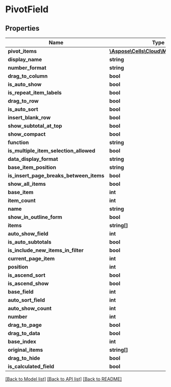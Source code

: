 # PivotField

## Properties
Name | Type | Description | Notes
------------ | ------------- | ------------- | -------------
**pivot_items** | [**\Aspose\Cells\Cloud\Model\PivotItem[]**](PivotItem.md) |  | [optional] 
**display_name** | **string** |  | [optional] 
**number_format** | **string** |  | [optional] 
**drag_to_column** | **bool** |  | [optional] 
**is_auto_show** | **bool** |  | [optional] 
**is_repeat_item_labels** | **bool** |  | [optional] 
**drag_to_row** | **bool** |  | [optional] 
**is_auto_sort** | **bool** |  | [optional] 
**insert_blank_row** | **bool** |  | [optional] 
**show_subtotal_at_top** | **bool** |  | [optional] 
**show_compact** | **bool** |  | [optional] 
**function** | **string** |  | [optional] 
**is_multiple_item_selection_allowed** | **bool** |  | [optional] 
**data_display_format** | **string** |  | [optional] 
**base_item_position** | **string** |  | [optional] 
**is_insert_page_breaks_between_items** | **bool** |  | [optional] 
**show_all_items** | **bool** |  | [optional] 
**base_item** | **int** |  | [optional] 
**item_count** | **int** |  | [optional] 
**name** | **string** |  | [optional] 
**show_in_outline_form** | **bool** |  | [optional] 
**items** | **string[]** |  | [optional] 
**auto_show_field** | **int** |  | [optional] 
**is_auto_subtotals** | **bool** |  | [optional] 
**is_include_new_items_in_filter** | **bool** |  | [optional] 
**current_page_item** | **int** |  | [optional] 
**position** | **int** |  | [optional] 
**is_ascend_sort** | **bool** |  | [optional] 
**is_ascend_show** | **bool** |  | [optional] 
**base_field** | **int** |  | [optional] 
**auto_sort_field** | **int** |  | [optional] 
**auto_show_count** | **int** |  | [optional] 
**number** | **int** |  | [optional] 
**drag_to_page** | **bool** |  | [optional] 
**drag_to_data** | **bool** |  | [optional] 
**base_index** | **int** |  | [optional] 
**original_items** | **string[]** |  | [optional] 
**drag_to_hide** | **bool** |  | [optional] 
**is_calculated_field** | **bool** |  | [optional] 

[[Back to Model list]](../README.md#documentation-for-models) [[Back to API list]](../README.md#documentation-for-api-endpoints) [[Back to README]](../README.md)


